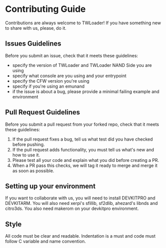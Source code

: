 # Contributing Guide

Contributions are always welcome to TWLoader! If you have something new to share with us, please, do it.

## Issues Guidelines

Before you submit an issue, check that it meets these guidelines:

- specify the version of TWLoader and TWLoader NAND Side you are using
- specify what console are you using and your entrypoint
- specify the CFW version you're using
- specify if you're using an emunand
- if the issue is about a bug, please provide a minimal failing example and environment


## Pull Request Guidelines

Before you submit a pull request from your forked repo, check that it meets these guidelines:

1. If the pull request fixes a bug, tell us what test did you have checked before pushing.
2. If the pull request adds functionality, you must tell us what's new and how to use it.
3. Please test all your code and explain what you did before creating a PR. 
4. When a PR pass this checks, we will tag it ready to merge and merge it as soon as possible.

## Setting up your environment

If you want to collaborate with us, you will need to install DEVKITPRO and DEVKITARM. You will also need xerpi's sfillib, sf2dlib, ahezard's libnds and citro3ds. You also need makerom on your devkitpro environment.

## Style

All code must be clear and readable. Indentation is a must and code must follow C variable and name convention.

